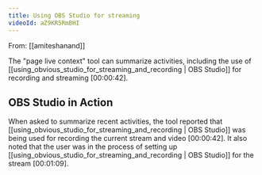 ```yaml
---
title: Using OBS Studio for streaming
videoId: aZ9KR5RmBHI
---
```


From: [[amiteshanand]] <br/> 

The "page live context" tool can summarize activities, including the use of [[using_obvious_studio_for_streaming_and_recording | OBS Studio]] for recording and streaming <a class="yt-timestamp" data-t="00:00:42">[00:00:42]</a>.

## OBS Studio in Action

When asked to summarize recent activities, the tool reported that [[using_obvious_studio_for_streaming_and_recording | OBS Studio]] was being used for recording the current stream and video <a class="yt-timestamp" data-t="00:00:42">[00:00:42]</a>. It also noted that the user was in the process of setting up [[using_obvious_studio_for_streaming_and_recording | OBS Studio]] for the stream <a class="yt-timestamp" data-t="00:01:09">[00:01:09]</a>.